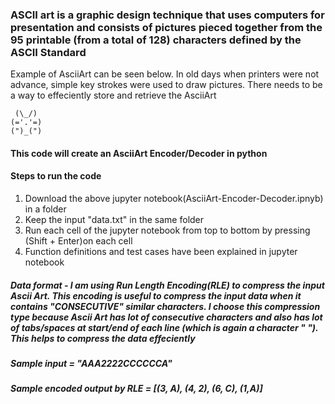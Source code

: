 ### ASCII art is a graphic design technique that uses computers for presentation and consists of pictures pieced together from the 95 printable (from a total of 128) characters defined by the ASCII Standard

Example of AsciiArt can be seen below. In old days when printers were not advance, simple key strokes were used to draw pictures. There needs to be a way to effeciently store and retrieve the AsciiArt 

     (\_/)
    (='.'=)
    (")_(")
       

#### This code will create an AsciiArt Encoder/Decoder in python

#### Steps to run the code
1. Download the above jupyter notebook(AsciiArt-Encoder-Decoder.ipnyb) in a folder
2. Keep the input "data.txt" in the same folder
3. Run each cell of the jupyter notebook from top to bottom by pressing (Shift + Enter)on each cell
4. Function definitions and test cases have been explained in jupyter notebook

##### Data format - I am using Run Length Encoding(RLE) to compress the input Ascii Art. This encoding is useful to compress the input data when it contains "CONSECUTIVE" similar characters. I choose this compression type because Ascii Art has lot of consecutive characters and also has lot of tabs/spaces at start/end of each line (which is again a character " "). This helps to compress the data effeciently
##### Sample input = "AAA2222CCCCCCA"  
##### Sample encoded output by RLE = [(3, A), (4, 2), (6, C), (1,A)]

